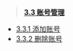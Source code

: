 > [**3.3 账号管理**](https://github.com/frank202020/Group-Control/blob/master/part3/3.3.md)

* [3.3.1 添加账号](https://frank202020.gitbooks.io/group-control/content/part3/3.3.1.html)
* [3.3.2 删除账号](https://frank202020.gitbooks.io/group-control/content/part3/3.3.2.html)



